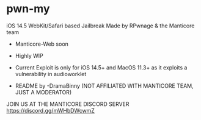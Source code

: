 # pwn-my
iOS 14.5 WebKit/Safari based Jailbreak
Made by RPwnage & the Manticore team

* Manticore-Web soon
* Highly WIP
* Current Exploit is only for iOS 14.5+ and MacOS 11.3+ as it exploits a vulnerability in audioworklet

* README by -DramaBinny (NOT AFFILIATED WITH MANTICORE TEAM, JUST A MODERATOR)

JOIN US AT THE MANTICORE DISCORD SERVER https://discord.gg/mWHbDWcwmZ
